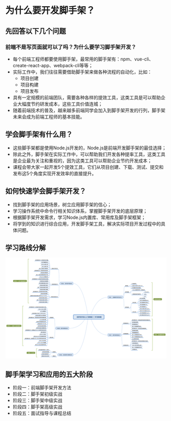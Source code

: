 # 为什么要开发脚手架？

## 先回答以下几个问题
### 前端不是写页面就可以了吗？为什么要学习脚手架开发？
- 每个前端工程师都要使用脚手架，最常用的脚手架有：npm、vue-cli、create-react-app、webpack-cli等等；
- 实际工作中，我们往往需要借助脚手架来做各种流程的自动化，比如：
  - 项目创建
  - 项目构建
  - 项目发布
- 具有一定规模的前端团队，需要各种各样的提效工具，这类工具是可以帮助企业大幅度节约研发成本，这些工具价值连城；
- 随着前端技术的普及，越来越多前端同学会加入到脚手架开发的行列，脚手架未来会成为前端工程师的基本技能。

## 学会脚手架有什么用？
- 这些脚手架都是使用Node.js开发的，Node.js是前端开发脚手架的最佳选择；
- 除此之外，脚手架在实际工作中，可以帮助我们开发各种提率工具，这类工具是企业最为关注和重视的，因为这类工具可以帮助企业节约开发成本；
- 课程会带大家一起开发5个提效工具，它们从项目创建、下载、测试、提交和发布这5个角度实现开发效率的直接提升。

## 如何快速学会脚手架开发？
- 找到脚手架的应用场景，树立应用脚手架的信心；
- 学习操作系统中命令行相关知识体系，掌握脚手架开发的底层原理；
- 根据脚手架开发需求，学习Node.js内置库、常用库及脚手架框架；
- 将学到的知识进行综合应用，开发脚手架工具，解决实际项目开发过程中的具体问题。

## 学习路线分解
![img](./img/02-img.png)

## 脚手架学习和应用的五大阶段
- 阶段一：前端脚手架开发方法
- 阶段二：脚手架初级实战
- 阶段三：脚手架中级实战
- 阶段四：脚手架高级实战
- 阶段五：面试指导与课程总结
